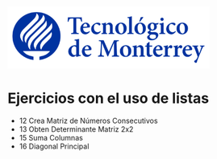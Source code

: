 ![Tec de Monterrey](images/logotecmty.png)
# Ejercicios con el uso de listas

- 12 Crea Matriz de Números Consecutivos
- 13 Obten Determinante Matriz 2x2
- 15 Suma Columnas
- 16 Diagonal Principal


